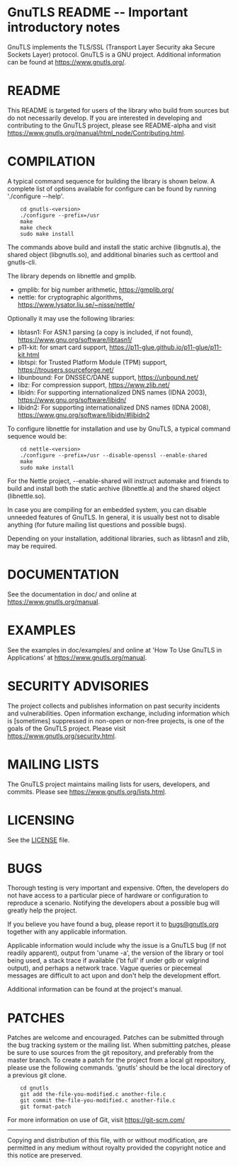 GnuTLS README -- Important introductory notes
=============================================

GnuTLS implements the TLS/SSL (Transport Layer Security aka Secure
Sockets Layer) protocol.  GnuTLS is a GNU project.  Additional
information can be found at <https://www.gnutls.org/>.


README
======

This README is targeted for users of the library who build from
sources but do not necessarily develop.  If you are interested
in developing and contributing to the GnuTLS project, please
see README-alpha and visit
https://www.gnutls.org/manual/html_node/Contributing.html.


COMPILATION
===========

A typical command sequence for building the library is shown below.
A complete list of options available for configure can be found
by running './configure --help'.

```
    cd gnutls-<version>
    ./configure --prefix=/usr
    make
    make check
    sudo make install
```

The commands above build and install the static archive (libgnutls.a),
the shared object (libgnutls.so), and additional binaries such as certtool 
and gnutls-cli.

The library depends on libnettle and gmplib. 
* gmplib: for big number arithmetic, https://gmplib.org/
* nettle: for cryptographic algorithms, https://www.lysator.liu.se/~nisse/nettle/

Optionally it may use the following libraries:
* libtasn1: For ASN.1 parsing (a copy is included, if not found), https://www.gnu.org/software/libtasn1/
* p11-kit: for smart card support, https://p11-glue.github.io/p11-glue/p11-kit.html
* libtspi: for Trusted Platform Module (TPM) support, https://trousers.sourceforge.net/
* libunbound: For DNSSEC/DANE support, https://unbound.net/
* libz: For compression support, https://www.zlib.net/
* libidn: For supporting internationalized DNS names (IDNA 2003), https://www.gnu.org/software/libidn/
* libidn2: For supporting internationalized DNS names (IDNA 2008), https://www.gnu.org/software/libidn/#libidn2

To configure libnettle for installation and use by GnuTLS, a typical
command sequence would be:

```
    cd nettle-<version>
    ./configure --prefix=/usr --disable-openssl --enable-shared
    make
    sudo make install
```

For the Nettle project, --enable-shared will instruct automake and
friends to build and install both the static archive (libnettle.a)
and the shared object (libnettle.so).

In case you are compiling for an embedded system, you can disable
unneeded features of GnuTLS.  In general, it is usually best not to
disable anything (for future mailing list questions and possible bugs).

Depending on your installation, additional libraries, such as libtasn1
and zlib, may be required.


DOCUMENTATION
=============

See the documentation in doc/ and online at
https://www.gnutls.org/manual.


EXAMPLES
========

See the examples in doc/examples/ and online at 'How To Use GnuTLS in
Applications' at https://www.gnutls.org/manual.


SECURITY ADVISORIES
===================

The project collects and publishes information on past security
incidents and vulnerabilities.  Open information exchange, including
information which is [sometimes] suppressed in non-open or non-free
projects, is one of the goals of the GnuTLS project.  Please visit
https://www.gnutls.org/security.html.


MAILING LISTS
=============

The GnuTLS project maintains mailing lists for users, developers, and
commits.  Please see https://www.gnutls.org/lists.html.


LICENSING
=========

See the [LICENSE](LICENSE) file.


BUGS
====

Thorough testing is very important and expensive.  Often, the 
developers do not have access to a particular piece of hardware or 
configuration to reproduce a scenario.  Notifying the developers about a 
possible bug will greatly help the project.  

If you believe you have found a bug, please report it to bugs@gnutls.org
together with any applicable information. 

Applicable information would include why the issue is a GnuTLS bug (if
not readily apparent), output from 'uname -a', the version of the library or
tool being used, a stack trace if available ('bt full' if under gdb or
valgrind output), and perhaps a network trace.  Vague queries or piecemeal 
messages are difficult to act upon and don't help the development effort.

Additional information can be found at the project's manual.


PATCHES
=======

Patches are welcome and encouraged. Patches can be submitted through the 
bug tracking system or the mailing list.  When submitting patches, please 
be sure to use sources from the git repository, and preferably from the 
master branch.  To create a patch for the project from a local git repository, 
please use the following commands. 'gnutls' should be the local directory 
of a previous git clone.

```
    cd gnutls
    git add the-file-you-modified.c another-file.c
    git commit the-file-you-modified.c another-file.c
    git format-patch
```

For more information on use of Git, visit https://git-scm.com/

----------------------------------------------------------------------
Copying and distribution of this file, with or without modification,
are permitted in any medium without royalty provided the copyright
notice and this notice are preserved.
